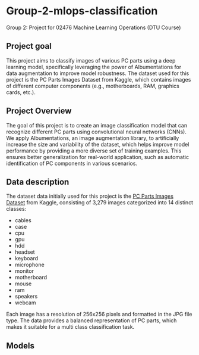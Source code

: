 # Group-2-mlops-classification
Group 2: Project for 02476 Machine Learning Operations (DTU Course)

## Project goal
This project aims to classify images of various PC parts using a deep learning model, specifically leveraging the power of Albumentations for data augmentation to improve model robustness. The dataset used for this project is the PC Parts Images Dataset from Kaggle, which contains images of different computer components (e.g., motherboards, RAM, graphics cards, etc.).

## Project Overview
The goal of this project is to create an image classification model that can recognize different PC parts using convolutional neural networks (CNNs). We apply Albumentations, an image augmentation library, to artificially increase the size and variability of the dataset, which helps improve model performance by providing a more diverse set of training examples. This ensures better generalization for real-world application, such as automatic identification of PC components in various scenarios.

## Data description
The dataset data initially used for this project is the [PC Parts Images Dataset](https://www.kaggle.com/datasets/asaniczka/pc-parts-images-dataset-classification?select=pc_parts) from Kaggle, consisting of 3,279 images categorized into 14 distinct classes: 
- cables
- case
- cpu
- gpu
- hdd
- headset
- keyboard
- microphone
- monitor
- motherboard
- mouse
- ram
- speakers
- webcam

Each image has a resolution of 256x256 pixels and formatted in the JPG file type. The data provides a balanced representation of PC parts, which makes it suitable for a multi class classification task.

## Models
  
